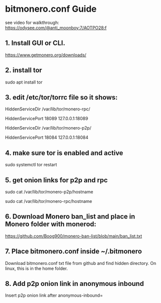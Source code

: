 # bitmonero.conf Guide

see video for walkthrough: 
https://odysee.com/@anti_moonboy:7/AOTPO28:f


## 1. Install GUI or CLI.

https://www.getmonero.org/downloads/



  
## 2. install tor 

sudo apt install tor

 
## 3. edit /etc/tor/torrc file so it shows:


HiddenServiceDir /var/lib/tor/monero-rpc/

HiddenServicePort 18089 127.0.0.1:18089

HiddenServiceDir /var/lib/tor/monero-p2p/

HiddenServicePort 18084 127.0.0.1:18084



## 4. make sure tor is enabled and active

sudo systemctl tor restart


## 5. get onion links for p2p and rpc

sudo cat /var/lib/tor/monero-p2p/hostname

sudo cat /var/lib/tor/monero-rpc/hostname



## 6. Download Monero ban_list and place in Monero folder with monerod:

https://github.com/Boog900/monero-ban-list/blob/main/ban_list.txt


## 7. Place bitmonero.conf inside ~/.bitmonero

Download bitmonero.conf txt file from github and find hidden directory. On linux, this is in the home folder. 


## 8. Add p2p onion link in anonymous inbound

Insert p2p onion link after anonymous-inbound=

